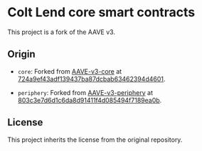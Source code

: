 # Colt Lend core smart contracts

This project is a fork of the AAVE v3.

## Origin

- `core`: Forked from [AAVE-v3-core](https://github.com/aave/aave-v3-core) at [724a9ef43adf139437ba87dcbab63462394d4601](https://github.com/aave/aave-v3-core/commit/724a9ef43adf139437ba87dcbab63462394d4601).

- `periphery`: Forked from [AAVE-v3-periphery](https://github.com/aave/aave-v3-periphery) at [803c3e7d6d1c6da8d91411f4d085494f7189ea0b](https://github.com/aave/aave-v3-periphery/commit/803c3e7d6d1c6da8d91411f4d085494f7189ea0b).

## License

This project inherits the license from the original repository.
